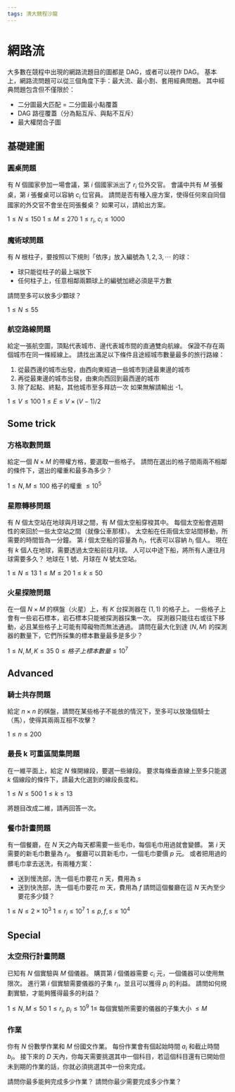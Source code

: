 ```yaml
---
tags: 清大競程沙龍
---
```


# 網路流

大多數在競程中出現的網路流題目的圖都是 DAG，或者可以視作 DAG。
基本上，網路流問題可以從三個角度下手：最大流、最小割、套用經典問題。
其中經典問題包含但不僅限於：

* 二分圖最大匹配 = 二分圖最小點覆蓋
* DAG 路徑覆蓋（分為點互斥、與點不互斥）
* 最大權閉合子圖

## 基礎建圖

### 圓桌問題

有 $N$ 個國家參加一場會議，第 $i$ 個國家派出了 $r_i$ 位外交官。
會議中共有 $M$ 張餐桌，第 $i$ 張餐桌可以容納 $c_i$ 位官員。
請問是否有種入座方案，使得任何來自同個國家的外交官不會坐在同張餐桌？
如果可以，請給出方案。

$1\le N\le 150$
$1\le M\le 270$
$1\le r_i,\ c_i\le 1000$

### 魔術球問題

有 $N$ 根柱子，要按照以下規則「依序」放入編號為 $1,2,3,\cdots$ 的球：
* 球只能從柱子的最上端放下
* 任何柱子上，任意相鄰兩顆球上的編號加總必須是平方數

請問至多可以放多少顆球？

$1\le N\le 55$

### 航空路線問題

給定一張航空圖，頂點代表城市、邊代表城市間的直通雙向航線。
保證不存在兩個城市在同一條經線上。
請找出滿足以下條件且途經城市數量最多的旅行路線：
1. 從最西邊的城市出發，由西向東經過一些城市到達最東邊的城市
2. 再從最東邊的城市出發，由東向西回到最西邊的城市
3. 除了起點、終點，其他城市至多拜訪一次
如果無解請輸出 -1。

$1\le V \le 100$
$1\le E \le V\times (V-1) / 2$

## Some trick

### 方格取數問題

給定一個 $N\times M$ 的帶權方格，要選取一些格子。
請問在選出的格子間兩兩不相鄰的條件下，選出的權重和最多為多少？

$1\le N, M\le 100$
格子的權重 $\le 10^5$

### 星際轉移問題

有 $N$ 個太空站在地球與月球之間，有 $M$ 個太空船穿梭其中。
每個太空船會週期性的來回於一些太空站之間（就像公車那樣）。
太空船在任兩個太空站間移動，所需要的時間皆為一分鐘。
第 $i$ 個太空船的容量為 $h_i$，代表可以容納 $h_i$ 個人。
現在有 $k$ 個人在地球，需要透過太空船前往月球。
人可以中途下船，將所有人運往月球需要多久？
地球在 $1$ 號、月球在 $N$ 號太空站。

$1\le N\le 13$
$1\le M\le 20$
$1\le k\le 50$

### 火星探險問題

在一個 $N\times M$ 的棋盤（火星）上，有 $K$ 台探測器在 $(1, 1)$ 的格子上。
一些格子上會有一些岩石標本，岩石標本只能被探測器採集一次。
探測器只能往右或往下移動，必且某些格子上可能有障礙物而無法通過。
請問在最大化到達 $(N, M)$ 的探測器的數量下，它們所採集的標本數量最多是多少？

$1\le N, M, K\le 35$
$0\le 格子上標本數量 \le 10^7$

## Advanced

### 騎士共存問題

給定 $n\times n$ 的棋盤，請問在某些格子不能放的情況下，至多可以放幾個騎士（馬），使得其兩兩互相不攻擊？

$1\le n\le 200$

### 最長 k 可重區間集問題

在一維平面上，給定 $N$ 條開線段，要選一些線段。
要求每條垂直線上至多只能選 $k$ 個線段的條件下，請最大化選到的線段長度和。

$1\le N\le 500$
$1\le k\le 13$

將題目改成二維，請再回答一次。

### 餐巾計畫問題

有一個餐廳，在 $N$ 天之內每天都需要一些毛巾，每個毛巾用過就會變髒。
第 $i$ 天需要的新毛巾數量為 $r_i$。
餐廳可以買新毛巾，一個毛巾要價 $p$ 元。
或者把用過的髒毛巾拿去送洗，有兩種方案：
* 送到慢洗部，洗一個毛巾要花 $n$ 天，費用為 $s$
* 送到快洗部，洗一個毛巾要花 $m$ 天，費用為 $f$
請問這個餐廳在這 $N$ 天內至少要花多少錢？

$1\le N\le 2\times 10^3$
$1\le r_i\le 10^7$
$1\le p, f, s\le 10^4$

## Special

### 太空飛行計畫問題

已知有 $N$ 個實驗與 $M$ 個儀器。
購買第 $i$ 個儀器需要 $c_i$ 元，一個儀器可以使用無限次。
進行第 $i$ 個實驗需要儀器的子集 $r_i$，並且可以獲得 $p_i$ 的利益。
請問如何規劃實驗，才能夠獲得最多的利益？

$1\le N, M\le 50$
$1\le r_i,\ p_i\le 10^9$
$1\le$ 每個實驗所需要的儀器的子集大小 $\le M$

### 作業

你有 $N$ 份數學作業和 $M$ 份國文作業。
每份作業會有個起始時間 $a_i$ 和截止時間 $b_i$。
接下來的 $D$ 天內，你每天需要挑選其中一個科目，若這個科目還有已開始但未到期的作業的話，你就必須挑選其中一份來完成。

請問你最多能夠完成多少作業？
請問你最少需要完成多少作業？